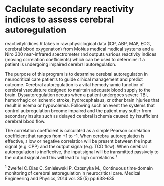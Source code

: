 # Caclulate secondary reactivity indices to assess cerebral autoregulation
reactivityIndices.R takes in raw physiological data (ICP, ABP, MAP, ECG, cerebral blood oxygenation) from Mobius medical medical systems and a Niro 300 near-infrared spectrometer and outputs various reactivity indices (moving correlation coefficients) which can be used to determine if a patient is undergoing impaired cerebral autoregulation.

The purpose of this program is to determine cerebral autoregulation in neurocritical care patients to guide clinical management and predict outcome. Cerebral autoregulation is a vital hemodynamic function of cerebral vasculature designed to maintain adequate blood supply to the brain. Dysautoregulation occurs when a patient undergoes severe TBI, hemorrhagic or ischemic stroke, hydrocephalaus, or other brain injuries that result in edema or hypovolemia. Following such an event the systems that control autoregulation become impaired and the patient may suffer from secondary insults such as delayed cerebral ischemia caused by insufficient cerebral blood flow.

The correlation coefficient is calculated as a simple Pearson correlation coefficient that ranges from +1 to -1. When cerebral autoregulation is effective, a low or negative correlation will be present between the input signal (e.g. CPP) and the output signal (e.g. TCD flow). When cerebral autoregulation is ineffective, the input signal will be transmitted passively to the output signal and this will lead to high correlations.<sup>1</sup>


<sup>1</sup> Zweifel C. Dias C. Smielewski P. Czosnyka M., Continuous time-domain monitoring of cerebral autoregulation in neurocritical care. Medical Engineering and Physics, 2014 vol. 35 (5) pp:638-635
